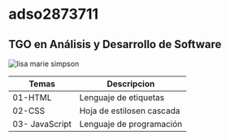 # adso2873711

## TGO en Análisis y Desarrollo de Software

![lisa marie simpson](https://encrypted-tbn0.gstatic.com/images?q=tbn:ANd9GcTaIwPYpoAZvIACY1fwpt-GhQx3P7BtfxpOP4LaUVJmpw&s)

|Temas | Descripcion|
|------|------------|
|01-HTML| Lenguaje de etiquetas|
|02-CSS| Hoja de estilosen cascada|
|03- JavaScript| Lenguaje de programación|